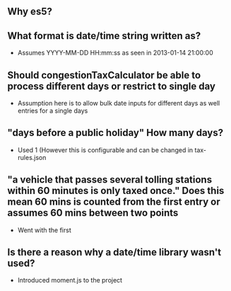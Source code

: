 ## Why es5?

## What format is date/time string written as?

- Assumes YYYY-MM-DD HH:mm:ss as seen in 2013-01-14 21:00:00

## Should congestionTaxCalculator be able to process different days or restrict to single day

- Assumption here is to allow bulk date inputs for different days as well entries for a single days

## "days before a public holiday" How many days?

- Used 1 (However this is configurable and can be changed in tax-rules.json

## "a vehicle that passes several tolling stations within 60 minutes is only taxed once." Does this mean 60 mins is counted from the first entry or assumes 60 mins between two points

- Went with the first

## Is there a reason why a date/time library wasn't used?

- Introduced moment.js to the project
